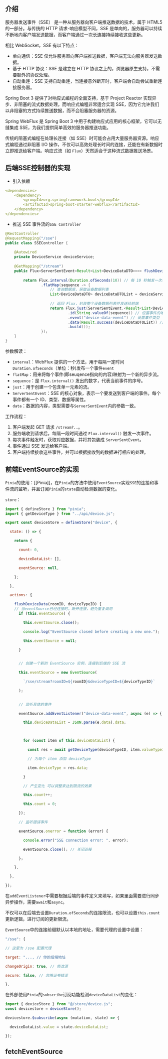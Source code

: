 ## 介绍
服务器发送事件（SSE） 是一种从服务器向客户端推送数据的技术，属于 HTML5 的一部分。与传统的 HTTP 请求-响应模型不同，SSE 是单向的，服务器可以持续不断地向客户端发送数据，而客户端通过一次长连接持续接收这些更新。

相比 WebSocket，SSE 有以下特点：

* 单向通信：SSE 仅允许服务器向客户端推送数据，客户端无法向服务器发送数据。
* 基于 HTTP 协议：SSE 是建立在 HTTP 协议之上的，浏览器原生支持，不需要额外的协议处理。
* 自动重连：SSE 支持自动重连，当连接意外断开时，客户端会自动尝试重新连接服务器。

Spring Boot 3 提供了对响应式编程的全面支持，基于 Project Reactor 实现异步、非阻塞的流式数据处理。而响应式编程非常适合实现 SSE，因为它允许我们以非阻塞的方式持续推送数据，而不会阻塞服务器的资源。

Spring WebFlux 是 Spring Boot 3 中用于构建响应式应用的核心框架，它可以无缝集成 SSE，为我们提供简单高效的服务器推送功能。

传统的阻塞式编程在处理长连接（如 SSE）时可能会占用大量服务器资源。响应式编程通过非阻塞 I/O 操作，不仅可以高效处理长时间的连接，还能在有新数据时立即推送给客户端。响应式流（如 `Flux`）天然适合于这种流式数据推送场景。

## 后端SSE控制器的实现
* 引入依赖
```yml
<dependencies>
    <dependency>
        <groupId>org.springframework.boot</groupId>
        <artifactId>spring-boot-starter-webflux</artifactId>
    </dependency>
</dependencies>
```

* 推送 SSE 事件流的`SSE Controller`
```java
@RestController  
@RequestMapping("/sse")  
public class SSEController {  
  
    @Autowired  
    private DeviceService deviceService;  
  
    @GetMapping("/stream")  
    public Flux<ServerSentEvent<Result<List<DeviceDataDTO>>>> flushDeviceData(Integer roomID, String deviceTypeID){  
  
        return Flux.interval(Duration.ofSeconds(10)) // 每 10 秒触发一次事件  
                .flatMap(sequence -> {  
                    // 查询数据库，获取设备数据列表  
                    List<DeviceDataDTO> deviceDataDTOList = deviceService.getDeviceData(roomID, deviceTypeID);  
  
                    // 返回 Flux，封装整个设备数据列表并发送给前端  
                    return Flux.just(ServerSentEvent.<Result<List<DeviceDataDTO>>>builder()  
                            .id(String.valueOf(sequence)) // 设置事件的唯一 ID  
                            .event("device-data-event") // 设置事件类型 
                            .data(Result.success(deviceDataDTOList)) // 发送设备数据列表  
                            .build());  
                });  
    }  
}
```

参数解读：
* `interval`：WebFlux 提供的一个方法，用于每隔一定时间`Duration.ofSeconds`（单位：秒)发布一个事件`event`
* `flatMap`：用来将每个事件(即seuqence指向的内容)映射为一个新的异步流。
* `sequence`：是 `Flux.interval()` 发出的数字，代表当前事件的序号。
* `just`：用于创建一个包含单一元素的流。
* `ServerSentEvent`：SSE 的核心对象，表示一个要发送到客户端的事件。每个事件都有一个 ID、类型、数据等属性。
* `data`：数据的内容，类型需要与`ServerSentEvent`内的参数一致。


工作流程：
1. 客户端发起 GET 请求 `/stream?..`。
2. 服务端收到请求后，每隔一段时间通过 `Flux.interval()` 触发一次事件。
3. 每次事件触发时，获取对应数据，并将其包装成 `ServerSentEvent`。
4. 事件通过 SSE 发送给客户端。
5. 客户端持续接收这些事件，并可以根据接收到的数据进行相应的处理。

## 前端EventSource的实现
`Pinia`的使用：[[Pinia]]，在`Pinia`的方法中使用`EventSource`实现`SSE`的连接和事件流的监听，并且订阅`Pinia`的`state`自动检测数据的变化。

`store`：
```js
import { defineStore } from "pinia";
import { getDeviceType } from "../api/device.js";

export const deviceStore = defineStore("device", {

  state: () => {

    return {

      count: 0,

      deviceDataList: [],

      eventSource: null,

    };

  },

  actions: {

    flushDeviceData(roomID, deviceTypeID) {
	// 当eventSource已经连接时，断开连接，避免重复调用
      if (this.eventSource) { 

        this.eventSource.close();

        console.log("EventSource closed before creating a new one.");

        this.eventSource = null;

      }
  

      // 创建一个新的 EventSource 实例，连接到后端的 SSE 流

      this.eventSource = new EventSource(

        `/sse/stream?roomID=${roomID}&deviceTypeID=${deviceTypeID}`

      );
  

      // 监听具体的事件

      eventSource.addEventListener("device-data-event", async (e) => {

        this.deviceDataList = JSON.parse(e.data).data;

  

        for (const item of this.deviceDataList) {

          const res = await getDeviceType(deviceTypeID, item.valueTypeID);

          // 为每个 item 添加 deviceType

          item.deviceType = res.data;

        }

        // 产生变化 可以调整来达到限流的效果

        this.count++;

        this.count = 0;

      });

      // 监听错误事件

      eventSource.onerror = function (error) {

        console.error("SSE connection error: ", error);

        eventSource.close(); // 关闭连接

      };

    },

  },

});
```

在`addEventListener`中需要根据后端的事件定义来填写，如果里面需要进行同步异步操作，需要`await`和`async`。

不仅可以在后端去设置`Duration.ofSeconds`的连接限流，也可以设置`this.count`更新逻辑，进行订阅的更新限流。

`EventSource`中的连接前缀默认以本地的地址，需要代理的设置中设置：
```js
"/sse": {

// 这里为 /sse 配置代理

target: "..., // 你的后端地址

changeOrigin: true, // 修改源

secure: false, // 忽略证书错误

},
```


在外部使用`Pinia`的`subscribe`订阅功能检测`deviceDataList`的变化：
```js
import { deviceStore } from "@/store/device.js";
const devicestore = deviceStore();

devicestore.$subscribe(async (mutation, state) => {

  deviceDataList.value = state.deviceDataList;

});
```

## fetchEventSource
